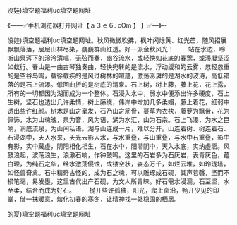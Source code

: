 没娃)填空题福利uc填空题网址

《——✅手机浏览器打开网沚【ａ３ｅ６. cOm 】 】✅—》--

没娃)填空题福利uc填空题网址。秋风微微吹拂，枫叶闪烁黄、红光芒，随风招展飘飘落落，层层山林尽染，巍巍群山红透。好一派金秋风光！
　　站在水边，聆听山泉泻下的泠泠清唱，无弦而奏，幽谷流水，或轻快如花底的春莺，或滞凝坚涩如蚁行。春山是一曲古琴独奏曲，轻快宛转的是流水，浮动缓和的云雾，忽轻忽重的是空谷鸟鸣，载徐载疾的是风过树林的喧豗，激荡澎湃的是湖水的波涛，高低错落的是石上流瀑。低回曲折的是树底的清泉。石上树，树上藤，藤上花，花上露，所有的一切都因为湖而成为一个整体。石浸入水中，弱水中便添出许多硬度，石上生树，坚石也透出几许柔情，树上藤绕，伟岸中增加几多柔媚，藤上着花，细弱中透出些许红颜。树木是山之毫发，石乃山之筋骨，蔓草为衣袂，藤萝为飘带，花为佩饰，水为山魂魄，泉为音，风为语，湖为水汇，山为石宗。石上飞瀑，为水之巨响，涧底流泉，为山间私语。湖与山连成一片，难以分开。山连着树、树连着石、石浸湖中，天入水来，天光云影入水，与水重叠，与山重叠，与水中石重叠，影中有影，实中藏虚，阴阳相化相生，石在水中，阳潜阴中，天入水底，实纳虚涵。风鼓浪起，波荡浪生，浪激石响，作钟鼓鸣。这里的石岩多为石灰岩，表青灰色，蕴白理，为纯石之华，经水激荡侵蚀，成镂空状，姿态万千，如烂云堆，如玲珑塔，如怪兽奇禽。石中精奇古怪的，成为石之魂，可以雕琢成石砚，其声若磬，坚而不损笔毫，易发墨，这里古代出产石砚，为文人所青睐。好石需水浸濡，石至坚，水至柔，结合而成为好石。
　　抛开些许孤独，阳光，爬上窗沿，畅开少见的印堂，借一抹暖意，熔化初春的寒冬，让精神找一处稳固的栖居。





的夏)填空题福利uc填空题网址
